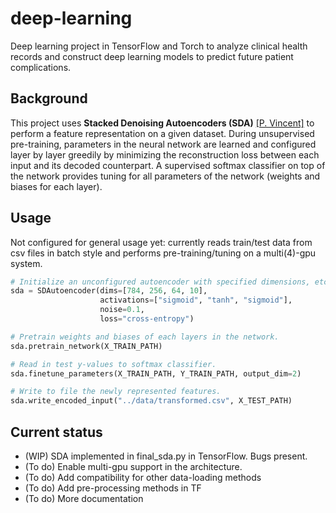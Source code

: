 # deep-learning
Deep learning project in TensorFlow and Torch to analyze clinical health records and construct deep learning models to predict future patient complications.

## Background
This project uses **Stacked Denoising Autoencoders (SDA)** [[P. Vincent]](http://jmlr.csail.mit.edu/papers/volume11/vincent10a/vincent10a.pdf) to perform a feature representation on a given dataset. During unsupervised pre-training, parameters in the neural network are learned and configured layer by layer greedily by minimizing the reconstruction loss between each input and its decoded counterpart. A supervised softmax classifier on top of the network provides tuning for all parameters of the network (weights and biases for each layer).

## Usage
Not configured for general usage yet: currently reads train/test data from csv files in batch style and performs pre-training/tuning on a multi(4)-gpu system.

```python
# Initialize an unconfigured autoencoder with specified dimensions, etc.
sda = SDAutoencoder(dims=[784, 256, 64, 10],
                    activations=["sigmoid", "tanh", "sigmoid"],
                    noise=0.1,
                    loss="cross-entropy")

# Pretrain weights and biases of each layers in the network.
sda.pretrain_network(X_TRAIN_PATH)

# Read in test y-values to softmax classifier.
sda.finetune_parameters(X_TRAIN_PATH, Y_TRAIN_PATH, output_dim=2)

# Write to file the newly represented features.
sda.write_encoded_input("../data/transformed.csv", X_TEST_PATH)
```

## Current status
- (WIP) SDA implemented in final_sda.py in TensorFlow. Bugs present.
- (To do) Enable multi-gpu support in the architecture.
- (To do) Add compatibility for other data-loading methods
- (To do) Add pre-processing methods in TF
- (To do) More documentation
